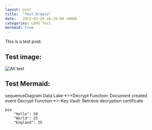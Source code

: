 ```yaml
---
layout: post
title:  "Test Drawio"
date:   2023-03-20 16:30:00 +0000
categories: LDHS Test
mermaid: true
---
```


This is a test post:

## Test image:
![Alt text](/LHDSNotes/drawings/test.drawio.svg)


## Test Mermaid:

<div class="mermaid">
sequenceDiagram
    Data Lake->>+Decrypt Function: Document created event
    Decrypt Function->>-Key Vault: Retrieve decryption certificate
</div>

```mermaid!
pie
    "Hello": 50
    "World": 25
    "England": 25
```